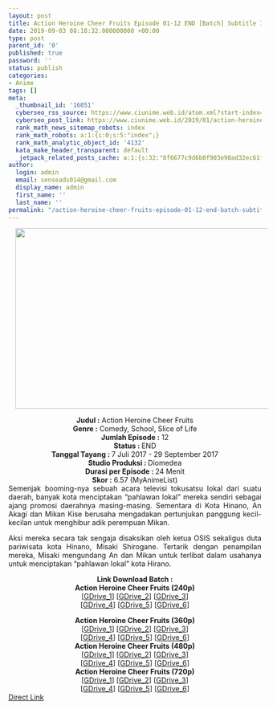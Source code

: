 ```yaml
---
layout: post
title: Action Heroine Cheer Fruits Episode 01-12 END [Batch] Subtitle Indonesia
date: 2019-09-03 08:18:32.000000000 +00:00
type: post
parent_id: '0'
published: true
password: ''
status: publish
categories:
- Anime
tags: []
meta:
  _thumbnail_id: '16051'
  cyberseo_rss_source: https://www.ciunime.web.id/atom.xml?start-index=3451&max-results=150
  cyberseo_post_link: https://www.ciunime.web.id/2019/01/action-heroine-cheer-fruits-episode-01.html
  rank_math_news_sitemap_robots: index
  rank_math_robots: a:1:{i:0;s:5:"index";}
  rank_math_analytic_object_id: '4132'
  kata_make_header_transparent: default
  _jetpack_related_posts_cache: a:1:{s:32:"8f6677c9d6b0f903e98ad32ec61f8deb";a:2:{s:7:"expires";i:1653398477;s:7:"payload";a:0:{}}}
author:
  login: admin
  email: senseads014@gmail.com
  display_name: admin
  first_name: ''
  last_name: ''
permalink: "/action-heroine-cheer-fruits-episode-01-12-end-batch-subtitle-indonesia/"
---
```

<div class="separator" style="clear: both; text-align: center;"><a href="https://1.bp.blogspot.com/-xX14jTNlpMw/XCylSkhphDI/AAAAAAAAF7M/nvBHesAa5hs6Iq-VBVk97n4L7HvISUhggCLcBGAs/s1600/Action%2BHeroine%2BCheer%2BFruits.jpg" imageanchor="1" style="margin-left: 1em; margin-right: 1em;"><img border="0" data-original-height="720" data-original-width="1280" height="360" src="{{ site.baseurl }}/assets/2019/09/Action%2BHeroine%2BCheer%2BFruits.jpg" width="640" /></a></div>
<p>
<div style="text-align: center;"><b>Judul :</b> Action Heroine Cheer Fruits</div>
<div style="text-align: center;"><b><b>Genre :</b></b> Comedy, School, Slice of Life</div>
<div style="text-align: center;"><b>Jumlah Episode :</b> 12<br /><b>Status :&nbsp;</b>END<br /><b>Tanggal Tayang : </b><b></b>7 Juli 2017 - 29 September 2017<br /><b>Studio Produksi : </b>Diomedea<br /><b>Durasi per Episode :&nbsp;</b>24 Menit</div>
<div style="text-align: center;"><b>Skor :</b> 6.57 (MyAnimeList)</div>
<div style="text-align: justify;"></div>
<div style="text-align: justify;">Semenjak booming-nya sebuah acara televisi tokusatsu lokal dari suatu daerah, banyak kota menciptakan “pahlawan lokal” mereka sendiri sebagai ajang promosi daerahnya masing-masing. Sementara di Kota Hinano, An Akagi dan Mikan Kise berusaha mengadakan pertunjukan panggung kecil-kecilan untuk menghibur adik perempuan Mikan. </p>
<p>Aksi mereka secara tak sengaja disaksikan oleh ketua OSIS sekaligus duta pariwisata kota Hinano, Misaki Shirogane. Tertarik dengan penampilan mereka, Misaki mengundang An dan Mikan untuk terlibat dalam usahanya untuk menciptakan “pahlawan lokal” kota Hirano.</p></div>
<div style="text-align: justify;"></div>
<div style="text-align: justify;"></div>
<div style="text-align: center;"><b>Link Download Batch :</b></div>
<div style="text-align: center;">
<div style="text-align: center;"><b>Action Heroine Cheer Fruits (240p)</b></div>
<div style="text-align: center;">[<a href="https://drive.google.com/uc?export=download&amp;id=17xvFsr_RoguMxt2-PfTmAHQWdudKEc1F" target="_blank" rel="noopener">GDrive_1</a>] [<a href="https://drive.google.com/uc?export=download&amp;id=14QHGI2t1jvJ3em6ndxTHjDQ4MXqi8psU" target="_blank" rel="noopener">GDrive_2</a>] [<a href="https://drive.google.com/uc?export=download&amp;id=17urZO8MtEk-alZDxRg6UL7HPGWpspOTn" target="_blank" rel="noopener">GDrive_3</a>]<br />[<a href="https://drive.google.com/uc?export=download&amp;id=13RKCU1wx6mVSQ_qZrcUcFlkFlHkjXj1C" target="_blank" rel="noopener">GDrive_4</a>] [<a href="https://drive.google.com/uc?export=download&amp;id=1olQK7MIve-fcWUs3P0xwz91e0m2XoBGs" target="_blank" rel="noopener">GDrive_5</a>] [<a href="https://drive.google.com/uc?export=download&amp;id=1xQkMGo8kwdi3YtQ29cvLU-d3RjKXx2Y4" target="_blank" rel="noopener">GDrive_6</a>]</div>
<p></div>
<div style="text-align: center;"><b>Action Heroine Cheer Fruits (360p)</b></div>
<div style="text-align: center;">[<a href="https://drive.google.com/uc?export=download&amp;id=1lOBlRpt7hRfJ1wEwGwF3E-5-o9oX17KB" target="_blank" rel="noopener">GDrive_1</a>] [<a href="https://drive.google.com/uc?export=download&amp;id=1K2QUHGtwWAYq8RN9iW6XFWRzqrJt_FA2" target="_blank" rel="noopener">GDrive_2</a>] [<a href="https://drive.google.com/uc?export=download&amp;id=1GU2bnYUSGpxf16KhJLJnWIQLPlgB2js3" target="_blank" rel="noopener">GDrive_3</a>]<br />[<a href="https://drive.google.com/uc?export=download&amp;id=1U61DTkJzr6imI610QkN0v9p2-moZsgnk" target="_blank" rel="noopener">GDrive_4</a>] [<a href="https://drive.google.com/uc?export=download&amp;id=1L0cJDlpIUWkvdJFSvlI52yRDSYXoGOW6" target="_blank" rel="noopener">GDrive_5</a>] [<a href="https://drive.google.com/uc?export=download&amp;id=1woGHaE-uUcE0qKTK57UFQnw7f3mBqBD-" target="_blank" rel="noopener">GDrive_6</a>]</div>
<div style="text-align: center;"></div>
<div style="text-align: center;"><b>Action Heroine Cheer Fruits (480p)</b><br />[<a href="https://drive.google.com/uc?id=1mTwHgGXwa8SwTYRuTqf_ZLsrc08vpnEN" target="_blank" rel="noopener">GDrive_1</a>] [<a href="https://drive.google.com/uc?export=download&amp;id=0B8zZxreJyDZqam5YSDlaWmJyU3M" target="_blank" rel="noopener">GDrive_2</a>] [<a href="https://drive.google.com/uc?export=download&amp;id=1PLpxczO22A6Eh7JlsXiJIhYafQ1bd2uF" target="_blank" rel="noopener">GDrive_3</a>]<br />[<a href="https://drive.google.com/uc?export=download&amp;id=1Xaax2XYcblUz3ThxqfHBx8D8tGwnq_p_" target="_blank" rel="noopener">GDrive_4</a>] [<a href="https://drive.google.com/uc?export=download&amp;id=1I6pQMaZyOluwaG16Mn7qSizUUcdWfjOY" target="_blank" rel="noopener">GDrive_5</a>] [<a href="https://drive.google.com/uc?export=download&amp;id=1f--_-QiMQCpl3WIZ-qp6_t3Lu7YW6MeC" target="_blank" rel="noopener">GDrive_6</a>]</div>
<div style="text-align: center;"><b>Action Heroine Cheer Fruits (720p)</b><br />[<a href="https://drive.google.com/uc?export=download&amp;id=1zttcniQuwoZWvEXx4niPkQe7CFFJ1xbz" target="_blank" rel="noopener">GDrive_1</a>] [<a href="https://drive.google.com/uc?export=download&amp;id=0B8zZxreJyDZqdlJfTjhocWFZMVE" target="_blank" rel="noopener">GDrive_2</a>] [<a href="https://drive.google.com/uc?export=download&amp;id=1nrlL7yI5X58TBcDplgx1e8bpFrPRc3qB" target="_blank" rel="noopener">GDrive_3</a>]<br />[<a href="https://drive.google.com/uc?export=download&amp;id=1Qlq-9Qk-7E6bPoFr_qwH37apXFFUVBE1" target="_blank" rel="noopener">GDrive_4</a>] [<a href="https://drive.google.com/uc?export=download&amp;id=1af3klHCOUjEVy5_7FyUh2RG3Jz3DNm-X" target="_blank" rel="noopener">GDrive_5</a>] [<a href="https://drive.google.com/uc?export=download&amp;id=1_BBARRPlw7sGg9Q4CXNPe6DfPD2qi3tY" target="_blank" rel="noopener">GDrive_6</a>]</div>
<link rel="stylesheet" href="https://cdnjs.cloudflare.com/ajax/libs/font-awesome/4.7.0/css/font-awesome.min.css" />
<div class="divbtn"> <a href="https://handymansurrender.com/fihup8buzv?key=94550f7ce39444073321dde3b8782f97" class="btn"><i class="fa fa-download"></i> Direct Link</a> </div>
